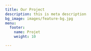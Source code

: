 ```yaml
---
title: Our Project
description: this is meta description
bg_image: images/feature-bg.jpg
menu:
  footer:
    name: Projet
    weight: 10

---
```

